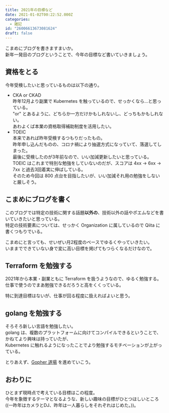 ```yaml
---
title: 2021年の目標など
date: 2021-01-02T00:22:52.000Z
categories:
  - 雑記
id: "26006613673081624"
draft: false
---
```

こまめにブログを書きますまいか。  
新年一発目のブログということで、今年の目標など書いていきましょう。

## 資格をとる

今年受検したいと思っているものは以下の通り。

- CKA or CKAD  
昨年12月より副業で Kubernetes を触っているので、せっかくなら...と思っている。  
"or" とあるように、どちらか一方だけかもしれないし、どっちもかもしれない。  
あわよくば本業の資格取得補助制度を活用したい。  
- TOEIC  
本来であれば昨年受検するつもりだったもの。  
昨年申し込んだものの、コロナ禍により抽選方式になっていて、落選してしまった。  
最後に受検したのが3年前なので、いい加減更新したいと思っている。  
TOEIC はこれまで特別な勉強をしていないのだが、スコアは 4xx -> 6xx -> 7xx と過去3回着実に伸ばしている。  
そのため今回は 800 点台を目指したいが、いい加減それ用の勉強をしないと厳しそう。

## こまめにブログを書く

このブログでは特定の技術に関する話題**以外の**、技術以外の話やポエムなどを書いていきたいと思っている。  
特定の技術要素については、せっかく Organization に属しているので Qiita に書くつもりでいる。

こまめにと言っても、せいぜい月2程度のペースでゆるくやっていきたい。  
いままでできていない身で変に高い目標を掲げてもつらくなるだけなので。

## Terraform を勉強する

2021年から本業・副業ともに Terraform を扱うようなので、ゆるく勉強する。  
仕事で使うのでまあ勉強できるだろうと高をくくっている。

特に到達目標はないが、仕事が回る程度に扱えればよいと思う。

## golang を勉強する

そろそろ新しい言語を勉強したい。  
golang は、複数のプラットフォームに向けてコンパイルできるということで、かねてより興味は持っていたが、  
Kubernetes に触れるようになったことでより勉強するモチベーションが上がっている。

とりあえず、[Gopher 道場](https://gopherdojo.org/) を進めていこう。

## おわりに

ひとまず現時点で考えている目標はこの程度。  
今年を象徴するテーマとなるような、新しい趣味の目標がひとつほしいところ((一昨年はカメラとDJ、昨年は一人暮らしをそれぞれはじめた。))。
